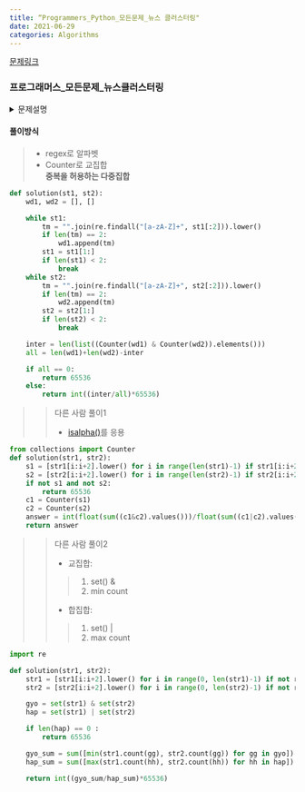 ```yaml
---
title: “Programmers_Python_모든문제_뉴스 클러스터링"
date: 2021-06-29
categories: Algorithms
---
```


[문제링크](https://programmers.co.kr/learn/courses/30/lessons/17677)


### 프로그래머스_모든문제_뉴스클러스터링


<details>
  <summary>문제설명</summary>

  자카드 유사도는 집합 간의 유사도를 검사하는 여러 방법 중의 하나로 알려져 있다.  <br>
  두 집합 A, B 사이의 자카드 유사도 J(A, B)는 두 집합의 교집합 크기를 두 집합의 합집합 크기로 나눈 값으로 정의된다. <br>
  
  예를 들어 집합 A = {1, 2, 3}, 집합 B = {2, 3, 4}라고 할 때,  <br>
  교집합 A ∩ B = {2, 3}, 합집합 A ∪ B = {1, 2, 3, 4}이 되므로,  <br>
  집합 A, B 사이의 자카드 유사도 J(A, B) = 2/4 = 0.5가 된다.  <br>
  집합 A와 집합 B가 모두 공집합일 경우에는 나눗셈이 정의되지 않으니 따로 J(A, B) = 1로 정의한다. <br>
  자카드 유사도는 원소의 중복을 허용하는 다중집합에 대해서 확장할 수 있다.  <br>
  다중집합 A는 원소 “1”을 3개 가지고 있고, 다중집합 B는 원소 “1”을 5개 가지고 있다고 하자.  <br>
  이 다중집합의 교집합 A ∩ B는 원소 “1”을 min(3, 5)인 3개, 합집합 A ∪ B는 원소 “1”을 max(3, 5)인 5개 가지게 된다. <br>
  
  
  
  다중집합 A = {1, 1, 2, 2, 3}, 다중집합 B = {1, 2, 2, 4, 5}라고 하면,  <br>
  교집합 A ∩ B = {1, 2, 2}, 합집합 A ∪ B = {1, 1, 2, 2, 3, 4, 5}가 되므로,  <br>
  자카드 유사도 J(A, B) = 3/7, 약 0.42가 된다. <br>
  
  이를 이용하여 문자열 사이의 유사도를 계산하는데 이용할 수 있다.  <br>
  문자열 “FRANCE”와 “FRENCH”가 주어졌을 때, 이를 두 글자씩 끊어서 다중집합을 만들 수 있다.  <br>
  
  
  각각 {FR, RA, AN, NC, CE}, {FR, RE, EN, NC, CH}가 되며,  <br>
  교집합은 {FR, NC}, 합집합은 {FR, RA, AN, NC, CE, RE, EN, CH}가 되므로,  <br>
  두 문자열 사이의 자카드 유사도 J("FRANCE", "FRENCH") = 2/8 = 0.25가 된다. <br>

  > 입력 형식 <br>
  > - 입력으로는 str1과 str2의 두 문자열이 들어온다. 각 문자열의 길이는 2 이상, 1,000 이하이다. <br>
  > - 입력으로 들어온 문자열은 두 글자씩 끊어서 다중집합의 원소로 만든다. 이때 영문자로 된 글자 쌍만 유효하고,  <br>
      기타 공백이나 숫자, 특수 문자가 들어있는 경우는 그 글자 쌍을 버린다. <br> 
      예를 들어 “ab+”가 입력으로 들어오면, “ab”만 다중집합의 원소로 삼고, “b+”는 버린다.<br> 
  > - 다중집합 원소 사이를 비교할 때, 대문자와 소문자의 차이는 무시한다. <br> 
  > “AB”와 “Ab”, “ab”는 같은 원소로 취급한다. <br>

  > 출력 형식 <br>
  > - 입력으로 들어온 두 문자열의 자카드 유사도를 출력한다.  <br>
  > 유사도 값은 0에서 1 사이의 실수이므로, 이를 다루기 쉽도록 65536을 곱한 후에 소수점 아래를 버리고 정수부만 출력한다. <br>
</details>


#### 풀이방식
> - regex로 알파벳
> - Counter로 교집합<br>
> **중복을 허용하는 다중집합**


```python
def solution(st1, st2):
    wd1, wd2 = [], []

    while st1:
        tm = "".join(re.findall("[a-zA-Z]+", st1[:2])).lower()
        if len(tm) == 2:
            wd1.append(tm)
        st1 = st1[1:]
        if len(st1) < 2:
            break
    while st2:
        tm = "".join(re.findall("[a-zA-Z]+", st2[:2])).lower()
        if len(tm) == 2:
            wd2.append(tm)
        st2 = st2[1:]
        if len(st2) < 2:
            break

    inter = len(list((Counter(wd1) & Counter(wd2)).elements()))
    all = len(wd1)+len(wd2)-inter

    if all == 0:
        return 65536
    else:
        return int((inter/all)*65536)
```


>> 다른 사람 풀이1
>> - [isalpha()](https://www.w3schools.com/python/ref_string_isalpha.asp)를 응용
```python
from collections import Counter
def solution(str1, str2):
    s1 = [str1[i:i+2].lower() for i in range(len(str1)-1) if str1[i:i+2].isalpha()]
    s2 = [str2[i:i+2].lower() for i in range(len(str2)-1) if str2[i:i+2].isalpha()]
    if not s1 and not s2:
        return 65536
    c1 = Counter(s1)
    c2 = Counter(s2)
    answer = int(float(sum((c1&c2).values()))/float(sum((c1|c2).values())) * 65536)
    return answer
```

>> 다른 사람 풀이2
>> - 교집합: 
>>> 1. set() & <br>
>>> 2. min count
>> - 합집합:
>>> 1. set() | <br>
>>> 2. max count 

```python
import re

def solution(str1, str2):
    str1 = [str1[i:i+2].lower() for i in range(0, len(str1)-1) if not re.findall('[^a-zA-Z]+', str1[i:i+2])]
    str2 = [str2[i:i+2].lower() for i in range(0, len(str2)-1) if not re.findall('[^a-zA-Z]+', str2[i:i+2])]

    gyo = set(str1) & set(str2)
    hap = set(str1) | set(str2)

    if len(hap) == 0 :
        return 65536

    gyo_sum = sum([min(str1.count(gg), str2.count(gg)) for gg in gyo])
    hap_sum = sum([max(str1.count(hh), str2.count(hh)) for hh in hap])

    return int((gyo_sum/hap_sum)*65536)
```
